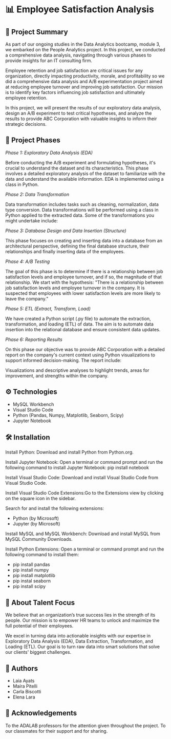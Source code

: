 # 📊 Employee Satisfaction Analysis

## 📝 Project Summary

As part of our ongoing studies in the Data Analytics bootcamp, module 3, we embarked on the People Analytics project. In this project, we conducted a comprehensive data analysis, navigating through various phases to provide insights for an IT consulting firm.

Employee retention and job satisfaction are critical issues for any organization, directly impacting productivity, morale, and profitability so we did a comprehensive data analysis and A/B experimentation project aimed at reducing employee turnover and improving job satisfaction. Our mission is to identify key factors influencing job satisfaction and ultimately employee retention.

In this project, we will present the results of our exploratory data analysis, design an A/B experiment to test critical hypotheses, and analyze the results to provide ABC Corporation with valuable insights to inform their strategic decisions.

## 📰 Project Phases

*Phase 1: Exploratory Data Analysis (EDA)* 

Before conducting the A/B experiment and formulating hypotheses, it's crucial to understand the dataset and its characteristics. This phase involves a detailed exploratory analysis of the dataset to familiarize with the data and understand the available information. EDA is implemented using a class in Python.

*Phase 2: Data Transformation*

Data transformation includes tasks such as cleaning, normalization, data type conversion. Data transformations will be performed using a class in Python applied to the extracted data. Some of the transformations you might undertake include:


*Phase 3: Database Design and Data Insertion (Structure)*

This phase focuses on creating and inserting data into a database from an architectural perspective, defining the final database structure, their relationships and finally inserting data of the employees.

*Phase 4: A/B Testing*

The goal of this phase is to determine if there is a relationship between job satisfaction levels and employee turnover, and if so, the magnitude of that relationship. 
We start with the hypothesis: "There is a relationship between job satisfaction levels and employee turnover in the company. It is suspected that employees with lower satisfaction levels are more likely to leave the company."

*Phase 5: ETL (Extract, Transform, Load)*

We have created a Python script (.py file) to automate the extraction, transformation, and loading (ETL) of data. The aim is to automate data insertion into the relational database and ensure consistent data updates. 

*Phase 6: Reporting Results*

On this phase our objective was to provide ABC Corporation with a detailed report on the company's current context using Python visualizations to support informed decision-making. The report include:

Visualizations and descriptive analyses to highlight trends, areas for improvement, and strengths within the company.


## ⚙️ Technologies
- MySQL Workbench
- Visual Studio Code
- Python (Pandas, Numpy, Matplotlib, Seaborn, Scipy)
- Jupyter Notebook

## 🛠️ Installation
Install Python: Download and install Python from Python.org.

Install Jupyter Notebook: Open a terminal or command prompt and run the following command to install Jupyter Notebook:
pip install notebook

Install Visual Studio Code: Download and install Visual Studio Code from Visual Studio Code.

Install Visual Studio Code Extensions:Go to the Extensions view by clicking on the square icon in the sidebar.

Search for and install the following extensions:
- Python (by Microsoft)
- Jupyter (by Microsoft)

Install MySQL and MySQL Workbench: Download and install MySQL from MySQL Community Downloads.

Install Python Extensions: Open a terminal or command prompt and run the following command to install them:
- pip install pandas
- pip install numpy
- pip install matplotlib
- pip instal seaborn
- pip install scipy

## 🚀 About Talent Focus
We believe that an organization’s true success lies in the strength of its people. Our mission is to empower HR teams to unlock and maximize the full potential of their employees.

We excel in turning data into actionable insights with our expertise in Exploratory Data Analysis (EDA), Data Extraction, Transformation, and Loading (ETL). Our goal is to turn raw data into smart solutions that solve our clients' biggest challenges.

## 🌟 Authors
- Laia Ayats
- Maíra Pitelli
- Carla Biscotti
- Elena Lara

## 🎁 Acknowledgements
To the ADALAB professors for the attention given throughout the project. To our classmates for their support and for sharing.
